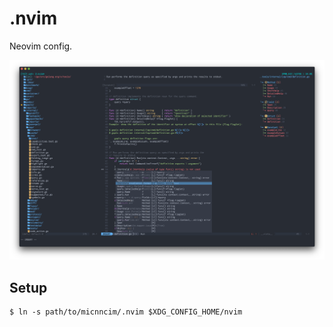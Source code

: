# .nvim

Neovim config.

![screenshot](docs/assets/screenshot.png)

## Setup

```
$ ln -s path/to/micnncim/.nvim $XDG_CONFIG_HOME/nvim
```

